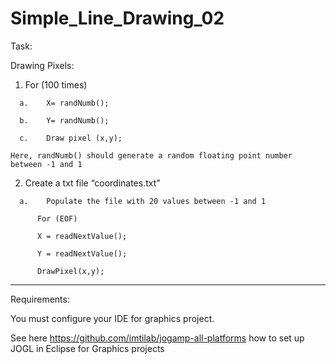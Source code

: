 # Simple_Line_Drawing_02

Task:

Drawing Pixels:

  1.	For (100 times)
  
      a.	X= randNumb();
      
      b.	Y= randNumb();
      
      c.	Draw pixel (x,y);
    
    Here, randNumb() should generate a random floating point number between -1 and 1

  2.	Create a txt file “coordinates.txt”
  
      a.	Populate the file with 20 values between -1 and 1
      
          For (EOF)
        
          X = readNextValue();
        
          Y = readNextValue();
        
          DrawPixel(x,y);


-------------
Requirements: 

You must configure your IDE for graphics project.

See here https://github.com/imtilab/jogamp-all-platforms how to set up JOGL in Eclipse for Graphics projects
